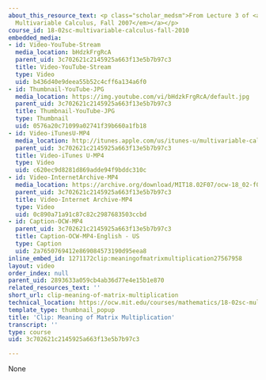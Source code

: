 ```yaml
---
about_this_resource_text: <p class="scholar_medsm">From Lecture 3 of <a href="http://ocw.mit.edu/courses/mathematics/18-02-multivariable-calculus-fall-2007/video-lectures/"><em>18.02
  Multivariable Calculus, Fall 2007</em></a></p>
course_id: 18-02sc-multivariable-calculus-fall-2010
embedded_media:
- id: Video-YouTube-Stream
  media_location: bHdzkFrgRcA
  parent_uid: 3c702621c2145925a663f13e5b7b97c3
  title: Video-YouTube-Stream
  type: Video
  uid: b436d40e9deea55b52c4cff6a134a6f0
- id: Thumbnail-YouTube-JPG
  media_location: https://img.youtube.com/vi/bHdzkFrgRcA/default.jpg
  parent_uid: 3c702621c2145925a663f13e5b7b97c3
  title: Thumbnail-YouTube-JPG
  type: Thumbnail
  uid: 0576a20c71099a02741f39b660a1fb18
- id: Video-iTunesU-MP4
  media_location: http://itunes.apple.com/us/itunes-u/multivariable-calculus-spring/id354869122
  parent_uid: 3c702621c2145925a663f13e5b7b97c3
  title: Video-iTunes U-MP4
  type: Video
  uid: c620ec9d8281d869adde94f9bddc310c
- id: Video-InternetArchive-MP4
  media_location: https://archive.org/download/MIT18.02F07/ocw-18_02-f07-lec03_300k.mp4
  parent_uid: 3c702621c2145925a663f13e5b7b97c3
  title: Video-Internet Archive-MP4
  type: Video
  uid: 0c890a71a91c87c82c2987683503ccbd
- id: Caption-OCW-MP4
  parent_uid: 3c702621c2145925a663f13e5b7b97c3
  title: Caption-OCW-MP4-English - US
  type: Caption
  uid: 2a7650769412e869084573190d95eea8
inline_embed_id: 1271172clip:meaningofmatrixmultiplication27567958
layout: video
order_index: null
parent_uid: 2893633a059cb4ab36d77e4e15b1e870
related_resources_text: ''
short_url: clip-meaning-of-matrix-multiplication
technical_location: https://ocw.mit.edu/courses/mathematics/18-02sc-multivariable-calculus-fall-2010/1.-vectors-and-matrices/part-b-matrices-and-systems-of-equations/session-10-meaning-of-matrix-multiplication/clip-meaning-of-matrix-multiplication
template_type: thumbnail_popup
title: 'Clip: Meaning of Matrix Multiplication'
transcript: ''
type: course
uid: 3c702621c2145925a663f13e5b7b97c3

---
```

None